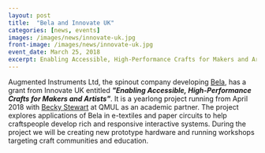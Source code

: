 ```yaml
---
layout: post
title:  "Bela and Innovate UK"
categories: [news, events]
images: /images/news/innovate-uk.jpg
front-image: /images/news/innovate-uk.jpg
event_date: March 25, 2018
excerpt: Enabling Accessible, High-Performance Crafts for Makers and Artists.
---
```


Augmented Instruments Ltd, the spinout company developing [Bela](http://bela.io), has a grant from Innovate UK entitled ***"Enabling Accessible, High-Performance Crafts for Makers and Artists"***. It is a yearlong project running from April 2018 with [Becky Stewart](http://www.eecs.qmul.ac.uk/~rebeccas/) at QMUL as an academic partner. The project explores applications of Bela in e-textiles and paper circuits to help craftspeople develop rich and responsive interactive systems. During the project we will be creating new prototype hardware and running workshops targeting craft communities and education.
